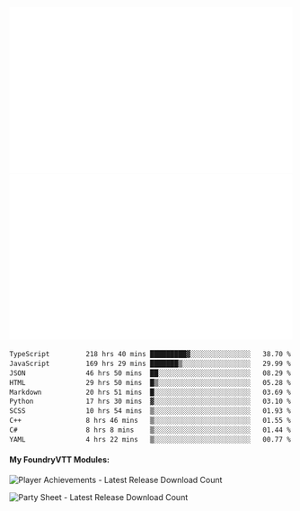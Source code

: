 
![](https://raw.githubusercontent.com/eddiedover/ghstats/master/generated/overview.svg)
![](https://raw.githubusercontent.com/eddiedover/ghstats/master/generated/languages.svg)

<!--START_SECTION:waka-->

```txt
TypeScript         218 hrs 40 mins █████████▓░░░░░░░░░░░░░░░   38.70 %
JavaScript         169 hrs 29 mins ███████▒░░░░░░░░░░░░░░░░░   29.99 %
JSON               46 hrs 50 mins  ██░░░░░░░░░░░░░░░░░░░░░░░   08.29 %
HTML               29 hrs 50 mins  █▒░░░░░░░░░░░░░░░░░░░░░░░   05.28 %
Markdown           20 hrs 51 mins  █░░░░░░░░░░░░░░░░░░░░░░░░   03.69 %
Python             17 hrs 30 mins  ▓░░░░░░░░░░░░░░░░░░░░░░░░   03.10 %
SCSS               10 hrs 54 mins  ▒░░░░░░░░░░░░░░░░░░░░░░░░   01.93 %
C++                8 hrs 46 mins   ▒░░░░░░░░░░░░░░░░░░░░░░░░   01.55 %
C#                 8 hrs 8 mins    ▒░░░░░░░░░░░░░░░░░░░░░░░░   01.44 %
YAML               4 hrs 22 mins   ▒░░░░░░░░░░░░░░░░░░░░░░░░   00.77 %
```

<!--END_SECTION:waka-->

#### My FoundryVTT Modules:

  ![Player Achievements - Latest Release Download Count](https://img.shields.io/badge/dynamic/json?label=Player%20Achievements%20-%20Downloads@latest&query=assets%5B1%5D.download_count&url=https%3A%2F%2Fapi.github.com%2Frepos%2FEddieDover%2Ffvtt-player-achievements%2Freleases%2Flatest)

  ![Party Sheet - Latest Release Download Count](https://img.shields.io/badge/dynamic/json?label=Party%20Sheet%20-%20Downloads@latest&query=assets%5B1%5D.download_count&url=https%3A%2F%2Fapi.github.com%2Frepos%2FEddieDover%2Ffvtt-party-sheet%2Freleases%2Flatest)

<a rel="me" href="https://techhub.social/@EddieDover"></a>
